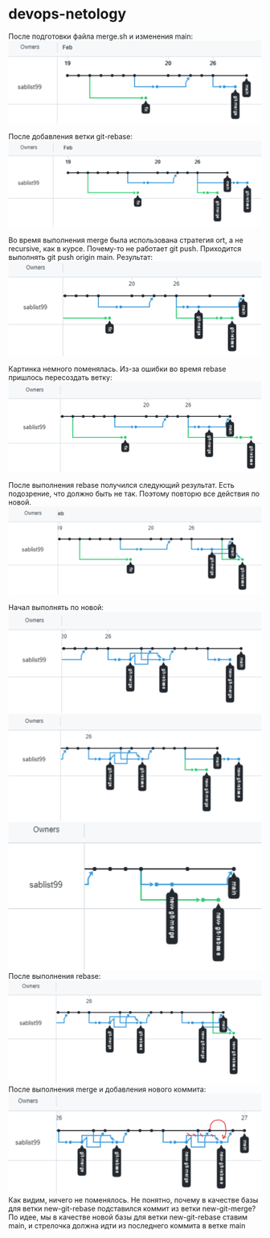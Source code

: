 # devops-netology

После подготовки файла merge.sh и изменения main:
![](img/02-git-03-branching-1.png)

После добавления ветки git-rebase:
![](img/02-git-03-branching-2.png)

Во время выполнения merge была использована стратегия ort, а не recursive, как в курсе. Почему-то не работает git push. Приходится выполнять git push origin main. Результат:
![](img/02-git-03-branching-3.png)

Картинка немного поменялась. Из-за ошибки во время rebase пришлось пересоздать ветку:
![](img/02-git-03-branching-4.png)

После выполнения rebase получился следующий результат. Есть подозрение, что должно быть не так. Поэтому повторю все действия по новой.
![](img/02-git-03-branching-5.png)

Начал выполнять по новой:
![](img/02-git-03-branching-6.png)
![](img/02-git-03-branching-7.png)
![](img/02-git-03-branching-8.png)
После выполнения rebase:
![](img/02-git-03-branching-9.png)
После выполнения merge и добавления нового коммита:
![](img/02-git-03-branching-10.png)
Как видим, ничего не поменялось. Не понятно, почему в качестве базы для ветки new-git-rebase подставился коммит из ветки new-git-merge? По идее, мы в качестве новой базы для ветки new-git-rebase ставим main, и стрелочка должна идти из последнего коммита в ветке main